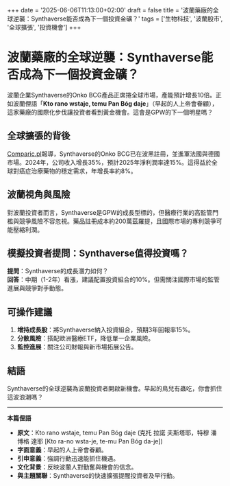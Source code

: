 +++
date = '2025-06-06T11:13:00+02:00'
draft = false
title = '波蘭藥廠的全球逆襲：Synthaverse能否成為下一個投資金礦？'
tags = ['生物科技', '波蘭股市', '全球擴張', '投資機會']
+++

# 波蘭藥廠的全球逆襲：Synthaverse能否成為下一個投資金礦？

波蘭企業Synthaverse的Onko BCG產品正席捲全球市場，產能預計增長10倍。正如波蘭俚語「**Kto rano wstaje, temu Pan Bóg daje**」（早起的人上帝會眷顧），這家藥廠的國際化步伐讓投資者看到黃金機會。這會是GPW的下一個明星嗎？

## 全球擴張的背後

[Comparic.pl](https://comparic.pl/sensacja-produkt-polskiej-firmy-podbija-swiat-jego-produkcja-wzrosnie-10-krotnie-eksperci-to-jedna-z-najlepszych-okazji-na-gpw/)報導，Synthaverse的Onko BCG已在波黑註冊，並進軍法國與德國市場。2024年，公司收入增長35%，預計2025年淨利潤率達15%。這得益於全球對癌症治療藥物的穩定需求，年增長率約8%。

## 波蘭視角與風險

對波蘭投資者而言，Synthaverse是GPW的成長型標的，但醫療行業的高監管門檻與競爭風險不容忽視。藥品註冊成本約200萬茲羅提，且國際市場的專利競爭可能壓縮利潤。

## 模擬投資者提問：Synthaverse值得投資嗎？

**提問**：Synthaverse的成長潛力如何？  
**回答**：中期（1-2年）看漲，建議配置投資組合的10%。但需關注國際市場的監管進展與競爭對手動態。

## 可操作建議

1. **增持成長股**：將Synthaverse納入投資組合，預期3年回報率15%。  
2. **分散風險**：搭配歐洲醫療ETF，降低單一企業風險。  
3. **監控進展**：關注公司財報與新市場拓展公告。

## 結語

Synthaverse的全球逆襲為波蘭投資者開啟新機會。早起的鳥兒有蟲吃，你會抓住這波浪潮嗎？

---

**本篇俚語**  
- **原文**：Kto rano wstaje, temu Pan Bóg daje (克托 拉諾 夫斯塔耶，特穆 潘 博格 達耶 [Kto ra-no wsta-je, te-mu Pan Bóg da-je])  
- **字面意義**：早起的人上帝會眷顧。  
- **引申意義**：強調行動迅速能抓住機遇。  
- **文化背景**：反映波蘭人對勤奮與機會的信念。  
- **與主題關聯**：Synthaverse的快速擴張提醒投資者及早行動。
